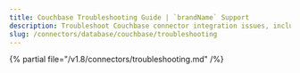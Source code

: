 ```yaml
---
title: Couchbase Troubleshooting Guide | `brandName` Support
description: Troubleshoot Couchbase connector integration issues, including access denial, document mapping, or data model mismatches.
slug: /connectors/database/couchbase/troubleshooting
---
```


{% partial file="/v1.8/connectors/troubleshooting.md" /%}
